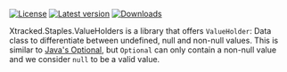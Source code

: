 ﻿[![License](https://img.shields.io/badge/License-Apache_2.0-blue.svg)](https://github.com/xtracked/staples-dotnet/LICENSE) 
[![Latest version](https://img.shields.io/nuget/v/Xtracked.Staples.ValueHolders)](https://www.nuget.org/packages/Xtracked.Staples.ValueHolders)
[![Downloads](https://img.shields.io/nuget/dt/Xtracked.Staples.ValueHolders)](https://www.nuget.org/packages/Xtracked.Staples.ValueHolders)

Xtracked.Staples.ValueHolders is a library that offers `ValueHolder`: Data class to differentiate between undefined, 
null and non-null values. This is similar to [Java's Optional](
https://docs.oracle.com/javase/8/docs/api/java/util/Optional.html), but `Optional` can only contain a non-null value and 
we consider `null` to be a valid value.